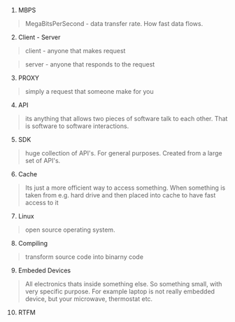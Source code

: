 1. MBPS

> MegaBitsPerSecond - data transfer rate. How fast data flows. 

2. Client - Server

> client - anyone that makes request

> server - anyone that responds to the request

3. PROXY

> simply a request that someone make for you

4. API 

> its anything that allows two pieces of software talk to each other. That is software to software interactions.

5. SDK

> huge collection of API's. For general purposes. Created from a large set of API's. 

6. Cache

> Its just a more officient way to access something. 
When something is taken from e.g. hard drive and then placed into cache to have fast access to it

7. Linux

> open source operating system. 

8. Compiling

> transform source code into binarny code

9. Embeded Devices

> All electronics thats inside something else. So something small, with very specific purpose. For example laptop is not really embedded 
device, but your microwave, thermostat etc.

10. RTFM



